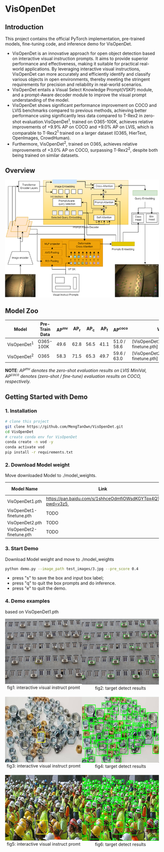 # VisOpenDet



##  Introduction
This project contains the official PyTorch implementation, pre-trained models, fine-tuning code, and inference demo for VisOpenDet.
* VisOpenDet is an innovative approach for open object detection based on interactive visual instruction prompts. It aims to provide superior performance and effectiveness, making it suitable for practical real-world applications. By leveraging interactive visual instructions, VisOpenDet can more accurately and efficiently identify and classify various objects in open environments, thereby meeting the stringent requirements for precision and reliability in real-world scenarios.
* VisOpenDet entails a Visual Select Knowledge Prompt(VSKP) module, and a prompt-Aware decoder module to improve the visual prompt understanding of the model.
* VisOpenDet shows significant performance improvement on COCO and LVIS benchmarks compared to previous methods, achieving better performance using significantly less data compared to T-Rex2 in zero-shot evaluation.VisOpenDet<sup>1</sup>, trained on O365-100K, achieves relative improvements of +9.9\% AP on COCO and +9.0\% AP on LVIS, which is comparable to T-Rex2<sup>1</sup> trained on a larger dataset (O365, HierText, OpenImages, CrowdHuman).
* Furthermore, VisOpenDet<sup>2</sup>, trained on O365, achieves relative improvements of +3.0\% AP on COCO, surpassing T-Rex2<sup>2</sup>, despite both being trained on similar datasets.

## Overview

<img src="dataset/VisOpenDet_framework.png" width="800">

## Model Zoo
| Model    | Pre-Train Data  | AP<sup>mv</sup> | AP<sub>r</sub>  | AP<sub>c</sub>  | AP<sub>f</sub>  | AP<sup>coco</sup> | Weights |
| -------- | --------------- | ---- | ---- | ---- | ---- | --------- | ------- |
| VisOpenDet<sup>1</sup> | O365-100K   | 49.6 | 62.8 | 56.5 | 41.1 | 51.0 / 58.6 |  [VisOpenDet1.pth/VisOpenDet1-finetune.pth] |
| VisOpenDet<sup>2</sup> | O365 | 58.3 | 71.5 | 65.3 | 49.7 | 59.6 / 63.0 |   [VisOpenDet2.pth/VisOpenDet2-finetune.pth]  |

 **NOTE**: *AP<sup>mv</sup> denotes the zero-shot evaluation results on LVIS MiniVal,  AP<sup>coco</sup> denotes (zero-shot / fine-tune) evaluation results on COCO, respectively.*



## Getting Started with Demo
### 1. Installation
```bash
# clone this project
git clone https://github.com/MengTanOwn/VisOpenDet.git
cd VisOpenDet
# create conda env for VisOpenDet
conda create -n vod -y
conda activate vod
pip install -r requirements.txt
```
### 2. Download Model weight
Move downloaded Model to ./model_weights. 

|Model Name|Link|Extraction code|
|---|---|---|
|VisOpenDet1.pth|https://pan.baidu.com/s/1shhceOdmfiOWsdKGYTpx4Q?pwd=v3z5 |v3z5|
|VisOpenDet1-finetune.pth|TODO|--|
|VisOpenDet2.pth|TODO|--|
|VisOpenDet2-finetune.pth|TODO|--|
### 3. Start Demo
Download Model weight and move to ./model_weights
```bash
python demo.py --image_path test_images/3.jpg --pre_score 0.4
```
* press "s" to save the box and input box label;
* press "q" to quit the box prompts and do inference.
* press "e" to quit the demo.
### 4. Demo examples
based on VisOpenDet1.pth
<div style="display: flex; justify-content: space-around;">
    <div style="text-align: center;">
        <img src="demo_results/1.png" width="400">
        <br>
        <span>fig1: interactive visual instruct promt</span>
    </div>
    <div style="text-align: center;">
        <img src="demo_results/1__.png" width="400">
        <br>
        <span>fig2: target detect results</span>
    </div>
</div>

<div style="display: flex; justify-content: space-around; margin-top: 20px;">
    <div style="text-align: center;">
        <img src="demo_results/2.png" width="400">
        <br>
        <span>fig3: interactive visual instruct promt</span>
    </div>
    <div style="text-align: center;">
        <img src="demo_results/2__.png" width="400">
        <br>
        <span>fig4: target detect results</span>
    </div>
</div>

<div style="display: flex; justify-content: space-around; margin-top: 20px;">
    <div style="text-align: center;">
        <img src="demo_results/3.png" width="400">
        <br>
        <span>fig5: interactive visual instruct promt</span>
    </div>
    <div style="text-align: center;">
        <img src="demo_results/3__.png" width="400">
        <br>
        <span>fig6: target detect results</span>
    </div>
</div>
